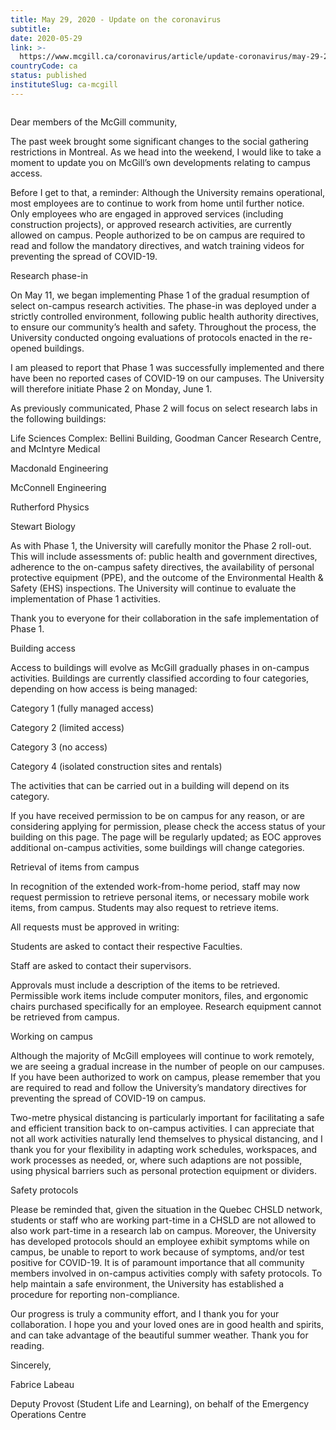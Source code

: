 ```yaml
---
title: May 29, 2020 - Update on the coronavirus
subtitle: 
date: 2020-05-29
link: >-
  https://www.mcgill.ca/coronavirus/article/update-coronavirus/may-29-2020-update-coronavirus
countryCode: ca
status: published
instituteSlug: ca-mcgill
---
```

![]()

Dear members of the McGill community,

The past week brought some significant changes to the social gathering restrictions in Montreal. As we head into the weekend, I would like to take a moment to update you on McGill’s own developments relating to campus access.

Before I get to that, a reminder: Although the University remains operational, most employees are to continue to work from home until further notice. Only employees who are engaged in approved services (including construction projects), or approved research activities, are currently allowed on campus. People authorized to be on campus are required to read and follow the mandatory directives, and watch training videos for preventing the spread of COVID-19.

Research phase-in

On May 11, we began implementing Phase 1 of the gradual resumption of select on-campus research activities. The phase-in was deployed under a strictly controlled environment, following public health authority directives, to ensure our community’s health and safety. Throughout the process, the University conducted ongoing evaluations of protocols enacted in the re-opened buildings.

I am pleased to report that Phase 1 was successfully implemented and there have been no reported cases of COVID-19 on our campuses. The University will therefore initiate Phase 2 on Monday, June 1.

As previously communicated, Phase 2 will focus on select research labs in the following buildings:

Life Sciences Complex: Bellini Building, Goodman Cancer Research Centre, and McIntyre Medical

Macdonald Engineering

McConnell Engineering

Rutherford Physics

Stewart Biology

As with Phase 1, the University will carefully monitor the Phase 2 roll-out. This will include assessments of: public health and government directives, adherence to the on-campus safety directives, the availability of personal protective equipment (PPE), and the outcome of the Environmental Health & Safety (EHS) inspections. The University will continue to evaluate the implementation of Phase 1 activities.

Thank you to everyone for their collaboration in the safe implementation of Phase 1.

Building access

Access to buildings will evolve as McGill gradually phases in on-campus activities. Buildings are currently classified according to four categories, depending on how access is being managed:

Category 1 (fully managed access)

Category 2 (limited access)

Category 3 (no access)

Category 4 (isolated construction sites and rentals)

The activities that can be carried out in a building will depend on its category.

If you have received permission to be on campus for any reason, or are considering applying for permission, please check the access status of your building on this page. The page will be regularly updated; as EOC approves additional on-campus activities, some buildings will change categories.

Retrieval of items from campus

In recognition of the extended work-from-home period, staff may now request permission to retrieve personal items, or necessary mobile work items, from campus. Students may also request to retrieve items.

All requests must be approved in writing:

Students are asked to contact their respective Faculties.

Staff are asked to contact their supervisors.

Approvals must include a description of the items to be retrieved. Permissible work items include computer monitors, files, and ergonomic chairs purchased specifically for an employee. Research equipment cannot be retrieved from campus.

Working on campus

Although the majority of McGill employees will continue to work remotely, we are seeing a gradual increase in the number of people on our campuses. If you have been authorized to work on campus, please remember that you are required to read and follow the University’s mandatory directives for preventing the spread of COVID-19 on campus.

Two-metre physical distancing is particularly important for facilitating a safe and efficient transition back to on-campus activities. I can appreciate that not all work activities naturally lend themselves to physical distancing, and I thank you for your flexibility in adapting work schedules, workspaces, and work processes as needed, or, where such adaptions are not possible, using physical barriers such as personal protection equipment or dividers.

Safety protocols

Please be reminded that, given the situation in the Quebec CHSLD network, students or staff who are working part-time in a CHSLD are not allowed to also work part-time in a research lab on campus. Moreover, the University has developed protocols should an employee exhibit symptoms while on campus, be unable to report to work because of symptoms, and/or test positive for COVID-19. It is of paramount importance that all community members involved in on-campus activities comply with safety protocols. To help maintain a safe environment, the University has established a procedure for reporting non-compliance.

Our progress is truly a community effort, and I thank you for your collaboration. I hope you and your loved ones are in good health and spirits, and can take advantage of the beautiful summer weather. Thank you for reading.

Sincerely,

Fabrice Labeau

Deputy Provost (Student Life and Learning), on behalf of the Emergency Operations Centre